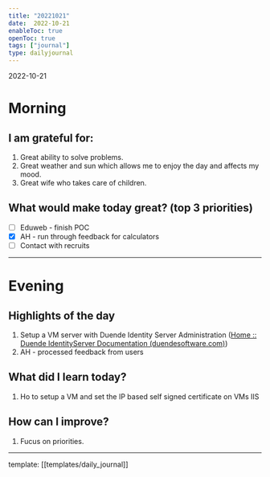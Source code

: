 ```yaml
---
title: "20221021"
date:  2022-10-21
enableToc: true
openToc: true
tags: ["journal"]
type: dailyjournal
---
```


 2022-10-21
# Morning
## I am grateful for:
1. Great ability to solve problems.
2. Great weather and sun which allows me to enjoy the day and affects my mood.
3. Great wife who takes care of children.

## What would make today great? (top 3 priorities)
- [ ] Eduweb - finish POC
- [x] AH - run through feedback for calculators
- [ ] Contact with recruits

---
# Evening
## Highlights of the day
1. Setup a VM server with Duende Identity Server Administration ([Home :: Duende IdentityServer Documentation (duendesoftware.com)](https://docs.duendesoftware.com/identityserver/v6))
2. AH - processed feedback from users

## What did I learn today?
1. Ho to setup a VM and set the IP based self signed certificate on VMs IIS

## How can I improve?
1. Fucus on priorities. 

---
template: [[templates/daily_journal]]